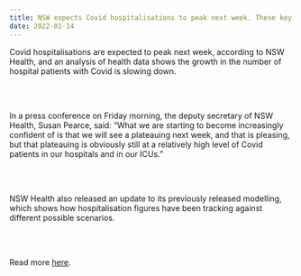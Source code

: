 ```yaml
---
title: NSW expects Covid hospitalisations to peak next week. These key charts will show if that’s happening
date: 2022-01-14
---
```


<p>Covid hospitalisations are expected to peak next week, according to NSW Health, and an analysis of health data shows the growth in the number of hospital patients with Covid is slowing down.</p><br><br>

<p>In a press conference on Friday morning, the deputy secretary of NSW Health, Susan Pearce, said: “What we are starting to become increasingly confident of is that we will see a plateauing next week, and that is pleasing, but that plateauing is obviously still at a relatively high level of Covid patients in our hospitals and in our ICUs.”</p><br><br>

<p>NSW Health also released an update to its previously released modelling, which shows how hospitalisation figures have been tracking against different possible scenarios.</p><br><br>

<p>Read more <a href="https://www.theguardian.com/news/datablog/2022/jan/14/nsw-expects-covid-hospitalisation-to-peak-next-week-these-key-charts-will-show-if-its-happening">here</a>.</p>